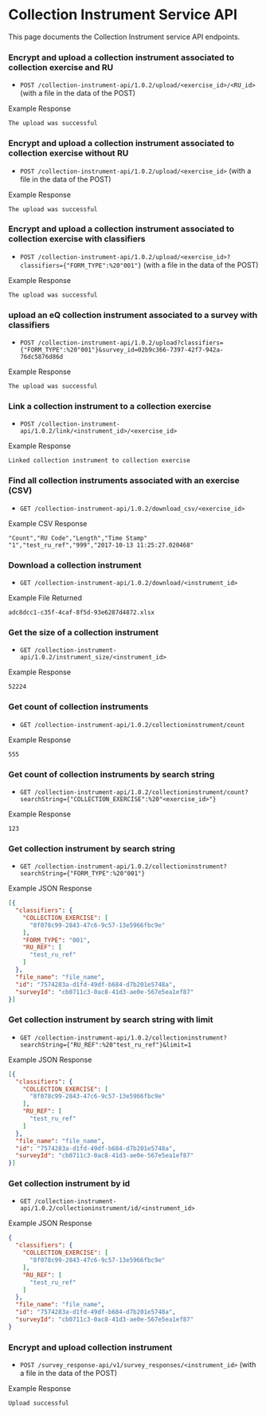 # Collection Instrument Service API

This page documents the Collection Instrument service API endpoints.

### Encrypt and upload a collection instrument associated to collection exercise and RU

* `POST /collection-instrument-api/1.0.2/upload/<exercise_id>/<RU_id>` (with a file in the data of the POST)

Example Response
```
The upload was successful
```

### Encrypt and upload a collection instrument associated to collection exercise without RU

* `POST /collection-instrument-api/1.0.2/upload/<exercise_id>` (with a file in the data of the POST)

Example Response
```
The upload was successful
```

### Encrypt and upload a collection instrument associated to collection exercise with classifiers

* `POST /collection-instrument-api/1.0.2/upload/<exercise_id>?classifiers={"FORM_TYPE":%20"001"}` (with a file in the data of the POST)

Example Response
```
The upload was successful
```

### upload an eQ collection instrument associated to a survey with classifiers

* `POST /collection-instrument-api/1.0.2/upload?classifiers={"FORM_TYPE":%20"001"}&survey_id=02b9c366-7397-42f7-942a-76dc5876d86d`

Example Response
```
The upload was successful
```

### Link a collection instrument to a collection exercise

* `POST /collection-instrument-api/1.0.2/link/<instrument_id>/<exercise_id>`

Example Response
```
Linked collection instrument to collection exercise
```

### Find all collection instruments associated with an exercise (CSV)

* `GET /collection-instrument-api/1.0.2/download_csv/<exercise_id>`

Example CSV Response
```csv
"Count","RU Code","Length","Time Stamp"
"1","test_ru_ref","999","2017-10-13 11:25:27.020468"
```

### Download a collection instrument

* `GET /collection-instrument-api/1.0.2/download/<instrument_id>`

Example File Returned
```
adc8dcc1-c35f-4caf-8f5d-93e6287d4872.xlsx
```

### Get the size of a collection instrument

* `GET /collection-instrument-api/1.0.2/instrument_size/<instrument_id>`

Example Response
```
52224
```

### Get count of collection instruments

* `GET /collection-instrument-api/1.0.2/collectioninstrument/count`

Example Response
```
555
```

### Get count of collection instruments by search string

* `GET /collection-instrument-api/1.0.2/collectioninstrument/count?searchString={"COLLECTION_EXERCISE":%20"<exercise_id>"}`

Example Response
```
123
```

### Get collection instrument by search string

* `GET /collection-instrument-api/1.0.2/collectioninstrument?searchString={"FORM_TYPE":%20"001"}`

Example JSON Response
```json
[{
  "classifiers": {
    "COLLECTION_EXERCISE": [
      "8f078c99-2843-47c6-9c57-13e5966fbc9e"
    ],
    "FORM_TYPE": "001",
    "RU_REF": [
      "test_ru_ref"
    ]
  },
  "file_name": "file_name",
  "id": "7574283a-d1fd-49df-b684-d7b201e5748a",
  "surveyId": "cb0711c3-0ac8-41d3-ae0e-567e5ea1ef87"
}]
```

### Get collection instrument by search string with limit

* `GET /collection-instrument-api/1.0.2/collectioninstrument?searchString={"RU_REF":%20"test_ru_ref"}&limit=1`

Example JSON Response
```json
[{
  "classifiers": {
    "COLLECTION_EXERCISE": [
      "8f078c99-2843-47c6-9c57-13e5966fbc9e"
    ],
    "RU_REF": [
      "test_ru_ref"
    ]
  },
  "file_name": "file_name",
  "id": "7574283a-d1fd-49df-b684-d7b201e5748a",
  "surveyId": "cb0711c3-0ac8-41d3-ae0e-567e5ea1ef87"
}]
```

### Get collection instrument by id

* `GET /collection-instrument-api/1.0.2/collectioninstrument/id/<instrument_id>`

Example JSON Response
```json
{
  "classifiers": {
    "COLLECTION_EXERCISE": [
      "8f078c99-2843-47c6-9c57-13e5966fbc9e"
    ],
    "RU_REF": [
      "test_ru_ref"
    ]
  },
  "file_name": "file_name",
  "id": "7574283a-d1fd-49df-b684-d7b201e5748a",
  "surveyId": "cb0711c3-0ac8-41d3-ae0e-567e5ea1ef87"
}
```
### Encrypt and upload collection instrument

* `POST /survey_response-api/v1/survey_responses/<instrument_id>` (with a file in the data of the POST)

Example Response
```
Upload successful
```